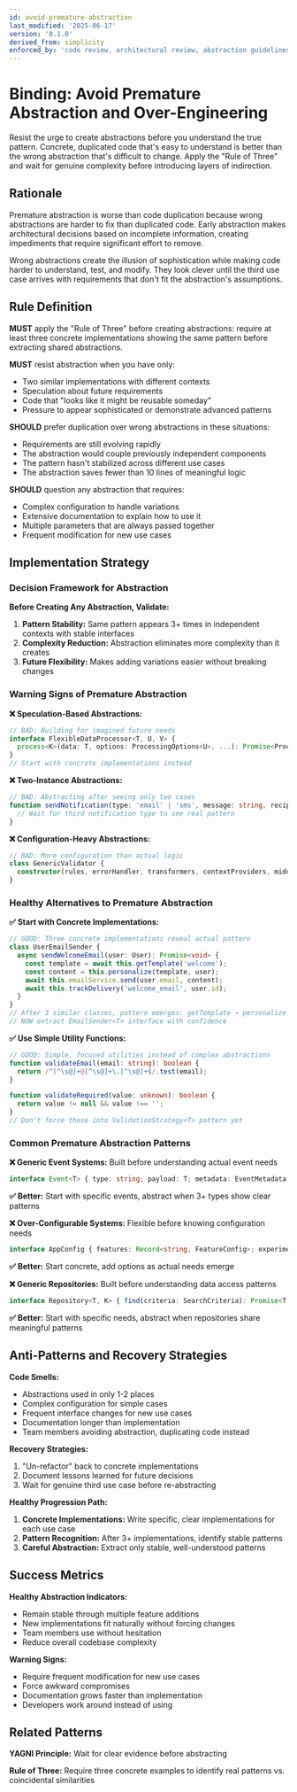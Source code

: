 ```yaml
---
id: avoid-premature-abstraction
last_modified: '2025-06-17'
version: '0.1.0'
derived_from: simplicity
enforced_by: 'code review, architectural review, abstraction guidelines'
---
```


# Binding: Avoid Premature Abstraction and Over-Engineering

Resist the urge to create abstractions before you understand the true pattern. Concrete, duplicated code that's easy to understand is better than the wrong abstraction that's difficult to change. Apply the "Rule of Three" and wait for genuine complexity before introducing layers of indirection.

## Rationale

Premature abstraction is worse than code duplication because wrong abstractions are harder to fix than duplicated code. Early abstraction makes architectural decisions based on incomplete information, creating impediments that require significant effort to remove.

Wrong abstractions create the illusion of sophistication while making code harder to understand, test, and modify. They look clever until the third use case arrives with requirements that don't fit the abstraction's assumptions.

## Rule Definition

**MUST** apply the "Rule of Three" before creating abstractions: require at least three concrete implementations showing the same pattern before extracting shared abstractions.

**MUST** resist abstraction when you have only:
- Two similar implementations with different contexts
- Speculation about future requirements
- Code that "looks like it might be reusable someday"
- Pressure to appear sophisticated or demonstrate advanced patterns

**SHOULD** prefer duplication over wrong abstractions in these situations:
- Requirements are still evolving rapidly
- The abstraction would couple previously independent components
- The pattern hasn't stabilized across different use cases
- The abstraction saves fewer than 10 lines of meaningful logic

**SHOULD** question any abstraction that requires:
- Complex configuration to handle variations
- Extensive documentation to explain how to use it
- Multiple parameters that are always passed together
- Frequent modification for new use cases

## Implementation Strategy

### Decision Framework for Abstraction

**Before Creating Any Abstraction, Validate:**

1. **Pattern Stability:** Same pattern appears 3+ times in independent contexts with stable interfaces
2. **Complexity Reduction:** Abstraction eliminates more complexity than it creates
3. **Future Flexibility:** Makes adding variations easier without breaking changes

### Warning Signs of Premature Abstraction

**❌ Speculation-Based Abstractions:**
```typescript
// BAD: Building for imagined future needs
interface FlexibleDataProcessor<T, U, V> {
  process<K>(data: T, options: ProcessingOptions<U>, ...): Promise<ProcessedResult<V>>;
}
// Start with concrete implementations instead
```

**❌ Two-Instance Abstractions:**
```typescript
// BAD: Abstracting after seeing only two cases
function sendNotification(type: 'email' | 'sms', message: string, recipient: string) {
  // Wait for third notification type to see real pattern
}
```

**❌ Configuration-Heavy Abstractions:**
```typescript
// BAD: More configuration than actual logic
class GenericValidator {
  constructor(rules, errorHandler, transformers, contextProviders, middleware) {}
}
```

### Healthy Alternatives to Premature Abstraction

**✅ Start with Concrete Implementations:**
```typescript
// GOOD: Three concrete implementations reveal actual pattern
class UserEmailSender {
  async sendWelcomeEmail(user: User): Promise<void> {
    const template = await this.getTemplate('welcome');
    const content = this.personalize(template, user);
    await this.emailService.send(user.email, content);
    await this.trackDelivery('welcome_email', user.id);
  }
}
// After 3 similar classes, pattern emerges: getTemplate → personalize → send → track
// NOW extract EmailSender<T> interface with confidence
```

**✅ Use Simple Utility Functions:**
```typescript
// GOOD: Simple, focused utilities instead of complex abstractions
function validateEmail(email: string): boolean {
  return /^[^\s@]+@[^\s@]+\.[^\s@]+$/.test(email);
}

function validateRequired(value: unknown): boolean {
  return value != null && value !== '';
}
// Don't force these into ValidationStrategy<T> pattern yet
```

### Common Premature Abstraction Patterns

**❌ Generic Event Systems:** Built before understanding actual event needs
```typescript
interface Event<T> { type: string; payload: T; metadata: EventMetadata; }
```
**✅ Better:** Start with specific events, abstract when 3+ types show clear patterns

**❌ Over-Configurable Systems:** Flexible before knowing configuration needs
```typescript
interface AppConfig { features: Record<string, FeatureConfig>; experimental: Record<string, unknown>; }
```
**✅ Better:** Start concrete, add options as actual needs emerge

**❌ Generic Repositories:** Built before understanding data access patterns
```typescript
interface Repository<T, K> { find(criteria: SearchCriteria): Promise<T[]>; }
```
**✅ Better:** Start with specific needs, abstract when repositories share meaningful patterns

## Anti-Patterns and Recovery Strategies

**Code Smells:**
- Abstractions used in only 1-2 places
- Complex configuration for simple cases
- Frequent interface changes for new use cases
- Documentation longer than implementation
- Team members avoiding abstraction, duplicating code instead

**Recovery Strategies:**
1. "Un-refactor" back to concrete implementations
2. Document lessons learned for future decisions
3. Wait for genuine third use case before re-abstracting

**Healthy Progression Path:**
1. **Concrete Implementations:** Write specific, clear implementations for each use case
2. **Pattern Recognition:** After 3+ implementations, identify stable patterns
3. **Careful Abstraction:** Extract only stable, well-understood patterns

## Success Metrics

**Healthy Abstraction Indicators:**
- Remain stable through multiple feature additions
- New implementations fit naturally without forcing changes
- Team members use without hesitation
- Reduce overall codebase complexity

**Warning Signs:**
- Require frequent modification for new use cases
- Force awkward compromises
- Documentation grows faster than implementation
- Developers work around instead of using

## Related Patterns

**YAGNI Principle:** Wait for clear evidence before abstracting

**Rule of Three:** Require three concrete examples to identify real patterns vs. coincidental similarities
